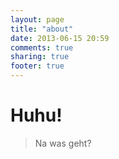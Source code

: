 ```yaml
---
layout: page
title: "about"
date: 2013-06-15 20:59
comments: true
sharing: true
footer: true
---
```


# Huhu!

> Na was geht?